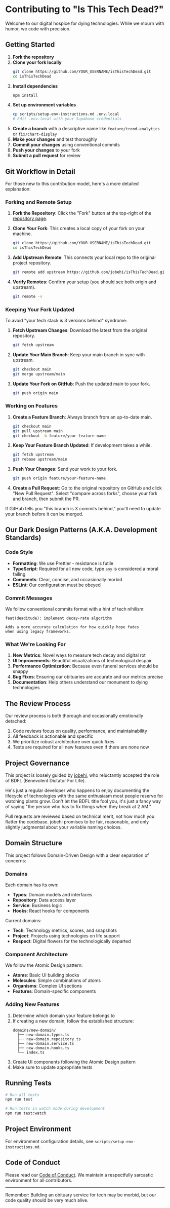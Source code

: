 # Contributing to "Is This Tech Dead?"

Welcome to our digital hospice for dying technologies. While we mourn with humor, we code with precision.

## Getting Started

1. **Fork the repository**
2. **Clone your fork locally**
   ```bash
   git clone https://github.com/YOUR_USERNAME/isThisTechDead.git
   cd isThisTechDead
   ```
3. **Install dependencies**
   ```bash
   npm install
   ```
4. **Set up environment variables**
   ```bash
   cp scripts/setup-env-instructions.md .env.local
   # Edit .env.local with your Supabase credentials
   ```
5. **Create a branch** with a descriptive name like `feature/trend-analytics` or `fix/chart-display`
6. **Make your changes** and test thoroughly
7. **Commit your changes** using conventional commits
8. **Push your changes** to your fork
9. **Submit a pull request** for review

## Git Workflow in Detail

For those new to this contribution model, here's a more detailed explanation:

### Forking and Remote Setup

1. **Fork the Repository**: Click the "Fork" button at the top-right of the [repository page](https://github.com/jobehi/isThisTechDead).

2. **Clone Your Fork**: This creates a local copy of your fork on your machine.

   ```bash
   git clone https://github.com/YOUR_USERNAME/isThisTechDead.git
   cd isThisTechDead
   ```

3. **Add Upstream Remote**: This connects your local repo to the original project repository.

   ```bash
   git remote add upstream https://github.com/jobehi/isThisTechDead.git
   ```

4. **Verify Remotes**: Confirm your setup (you should see both origin and upstream).
   ```bash
   git remote -v
   ```

### Keeping Your Fork Updated

To avoid "your tech stack is 3 versions behind" syndrome:

1. **Fetch Upstream Changes**: Download the latest from the original repository.

   ```bash
   git fetch upstream
   ```

2. **Update Your Main Branch**: Keep your main branch in sync with upstream.

   ```bash
   git checkout main
   git merge upstream/main
   ```

3. **Update Your Fork on GitHub**: Push the updated main to your fork.
   ```bash
   git push origin main
   ```

### Working on Features

1. **Create a Feature Branch**: Always branch from an up-to-date main.

   ```bash
   git checkout main
   git pull upstream main
   git checkout -b feature/your-feature-name
   ```

2. **Keep Your Feature Branch Updated**: If development takes a while.

   ```bash
   git fetch upstream
   git rebase upstream/main
   ```

3. **Push Your Changes**: Send your work to your fork.

   ```bash
   git push origin feature/your-feature-name
   ```

4. **Create a Pull Request**: Go to the original repository on GitHub and click "New Pull Request". Select "compare across forks", choose your fork and branch, then submit the PR.

If GitHub tells you "this branch is X commits behind," you'll need to update your branch before it can be merged.

## Our Dark Design Patterns (A.K.A. Development Standards)

### Code Style

- **Formatting**: We use Prettier - resistance is futile
- **TypeScript**: Required for all new code, type `any` is considered a moral failing
- **Comments**: Clear, concise, and occasionally morbid
- **ESLint**: Our configuration must be obeyed

### Commit Messages

We follow conventional commits format with a hint of tech nihilism:

```
feat(deaditude): implement decay-rate algorithm

Adds a more accurate calculation for how quickly hope fades
when using legacy frameworks.
```

### What We're Looking For

1. **New Metrics**: Novel ways to measure tech decay and digital rot
2. **UI Improvements**: Beautiful visualizations of technological despair
3. **Performance Optimization**: Because even funeral services should be snappy
4. **Bug Fixes**: Ensuring our obituaries are accurate and our metrics precise
5. **Documentation**: Help others understand our monument to dying technologies

## The Review Process

Our review process is both thorough and occasionally emotionally detached:

1. Code reviews focus on quality, performance, and maintainability
2. All feedback is actionable and specific
3. We prioritize robust architecture over quick fixes
4. Tests are required for all new features even if there are none now

## Project Governance

This project is loosely guided by [jobehi](https://github.com/jobehi), who reluctantly accepted the role of BDFL (Benevolent Dictator For Life).

He's just a regular developer who happens to enjoy documenting the lifecycle of technologies with the same enthusiasm most people reserve for watching plants grow. Don't let the BDFL title fool you, it's just a fancy way of saying "the person who has to fix things when they break at 2 AM."

Pull requests are reviewed based on technical merit, not how much you flatter the codebase. jobehi promises to be fair, reasonable, and only slightly judgmental about your variable naming choices.

## Domain Structure

This project follows Domain-Driven Design with a clear separation of concerns:

### Domains

Each domain has its own:

- **Types**: Domain models and interfaces
- **Repository**: Data access layer
- **Service**: Business logic
- **Hooks**: React hooks for components

Current domains:

- **Tech**: Technology metrics, scores, and snapshots
- **Project**: Projects using technologies on life support
- **Respect**: Digital flowers for the technologically departed

### Component Architecture

We follow the Atomic Design pattern:

- **Atoms**: Basic UI building blocks
- **Molecules**: Simple combinations of atoms
- **Organisms**: Complex UI sections
- **Features**: Domain-specific components

### Adding New Features

1. Determine which domain your feature belongs to
2. If creating a new domain, follow the established structure:
   ```
   domains/new-domain/
     ├── new-domain.types.ts
     ├── new-domain.repository.ts
     ├── new-domain.service.ts
     ├── new-domain.hooks.ts
     └── index.ts
   ```
3. Create UI components following the Atomic Design pattern
4. Make sure to update appropriate tests

## Running Tests

```bash
# Run all tests
npm run test

# Run tests in watch mode during development
npm run test:watch
```

## Project Environment

For environment configuration details, see `scripts/setup-env-instructions.md`.

## Code of Conduct

Please read our [Code of Conduct](./CODE_OF_CONDUCT.md). We maintain a respectfully sarcastic environment for all contributors.

---

Remember: Building an obituary service for tech may be morbid, but our code quality should be very much alive.
